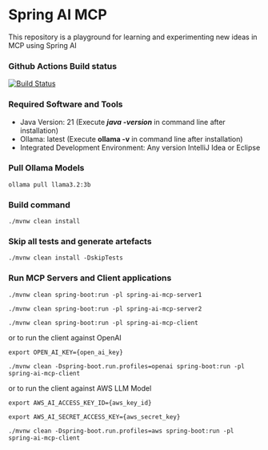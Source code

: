# Spring AI MCP
This repository is a playground for learning and experimenting new ideas in MCP using Spring AI

### Github Actions Build status
[![Build Status](https://github.com/harishkannarao/spring-ai-mcp/workflows/CI-main/badge.svg)](https://github.com/harishkannarao/spring-ai-mcp/actions?query=workflow%3ACI-main)

### Required Software and Tools
* Java Version: 21 (Execute **_java -version_** in command line after installation)
* Ollama: latest (Execute **ollama -v** in command line after installation)
* Integrated Development Environment: Any version IntelliJ Idea or Eclipse

### Pull Ollama Models

    ollama pull llama3.2:3b

### Build command

    ./mvnw clean install

### Skip all tests and generate artefacts

    ./mvnw clean install -DskipTests

### Run MCP Servers and Client applications

    ./mvnw clean spring-boot:run -pl spring-ai-mcp-server1

    ./mvnw clean spring-boot:run -pl spring-ai-mcp-server2

    ./mvnw clean spring-boot:run -pl spring-ai-mcp-client

or to run the client against OpenAI

    export OPEN_AI_KEY={open_ai_key}

    ./mvnw clean -Dspring-boot.run.profiles=openai spring-boot:run -pl spring-ai-mcp-client

or to run the client against AWS LLM Model

    export AWS_AI_ACCESS_KEY_ID={aws_key_id}

    export AWS_AI_SECRET_ACCESS_KEY={aws_secret_key}

    ./mvnw clean -Dspring-boot.run.profiles=aws spring-boot:run -pl spring-ai-mcp-client